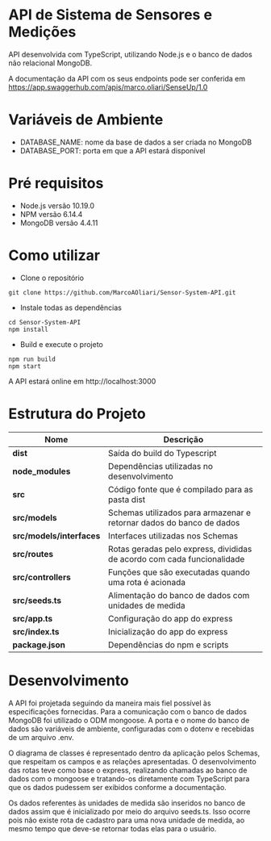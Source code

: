 # API de Sistema de Sensores e Medições

API desenvolvida com TypeScript, utilizando Node.js e o banco de dados não relacional MongoDB.

A documentação da API com os seus endpoints pode ser conferida em https://app.swaggerhub.com/apis/marco.oliari/SenseUp/1.0

# Variáveis de Ambiente
- DATABASE_NAME: nome da base de dados a ser criada no MongoDB
- DATABASE_PORT: porta em que a API estará disponível

# Pré requisitos
- Node.js versão 10.19.0
- NPM versão 6.14.4
- MongoDB versão 4.4.11

# Como utilizar
- Clone o repositório
```
git clone https://github.com/MarcoAOliari/Sensor-System-API.git
```
- Instale todas as dependências
```
cd Sensor-System-API
npm install
```

- Build e execute o projeto
```
npm run build
npm start
```

A API estará online em http://localhost:3000

# Estrutura do Projeto
| Nome | Descrição |
| ------------------------- | ----------------------------------------------------------------------- |
| **dist**                  | Saída do build do Typescript |                                
| **node_modules**          | Dependências utilizadas no desenvolvimento |
| **src**                   | Código fonte que é compilado para as pasta dist |
| **src/models**            | Schemas utilizados para armazenar e retornar dados do banco de dados |
| **src/models/interfaces** | Interfaces utilizadas nos Schemas
| **src/routes**            | Rotas geradas pelo express, divididas de acordo com cada funcionalidade |
| **src/controllers**       | Funções que são executadas quando uma rota é acionada |
| **src/seeds.ts**          | Alimentação do banco de dados com unidades de medida |
| **src/app.ts**            | Configuração do app do express |
| **src/index.ts**          | Inicialização do app do express |
| **package.json**          | Dependências do npm e scripts |

# Desenvolvimento
A API foi projetada seguindo da maneira mais fiel possível às especificações fornecidas. Para a comunicação com o banco de dados MongoDB foi utilizado o ODM mongoose. A porta e o nome do banco de dados são variáveis de ambiente, configuradas com o dotenv e recebidas de um arquivo .env.

O diagrama de classes é representado dentro da aplicação pelos Schemas, que respeitam os campos e as relações apresentadas. O desenvolvimento das rotas teve como base o express, realizando chamadas ao banco de dados com o mongoose e tratando-os diretamente com TypeScript para que os dados pudessem ser exibidos conforme a documentação.

Os dados referentes às unidades de medida são inseridos no banco de dados assim que é inicializado por meio do arquivo seeds.ts. Isso ocorre pois não existe rota de cadastro para uma nova unidade de medida, ao mesmo tempo que deve-se retornar todas elas para o usuário.
